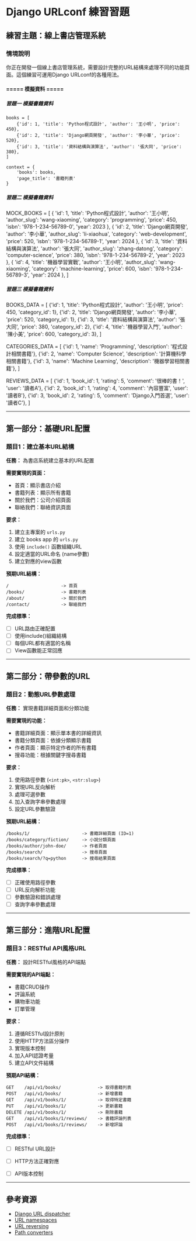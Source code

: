 # Django URLconf 練習習題

## 練習主題：線上書店管理系統

### 情境說明
你正在開發一個線上書店管理系統，需要設計完整的URL結構來處理不同的功能頁面。這個練習可運用Django URLconf的各種用法。

#### ===== 模擬資料 =====
##### 習題一 模擬書籍資料
    books = [
        {'id': 1, 'title': 'Python程式設計', 'author': '王小明', 'price': 450},
        {'id': 2, 'title': 'Django網頁開發', 'author': '李小華', 'price': 520},
        {'id': 3, 'title': '資料結構與演算法', 'author': '張大同', 'price': 380},
    ]
    
    context = {
        'books': books,
        'page_title': '書籍列表'
    }

##### 習題二 模擬書籍資料
MOCK_BOOKS = [
    {
        'id': 1, 'title': 'Python程式設計', 'author': '王小明', 
        'author_slug': 'wang-xiaoming', 'category': 'programming', 
        'price': 450, 'isbn': '978-1-234-56789-0', 'year': 2023
    },
    {
        'id': 2, 'title': 'Django網頁開發', 'author': '李小華', 
        'author_slug': 'li-xiaohua', 'category': 'web-development', 
        'price': 520, 'isbn': '978-1-234-56789-1', 'year': 2024
    },
    {
        'id': 3, 'title': '資料結構與演算法', 'author': '張大同', 
        'author_slug': 'zhang-datong', 'category': 'computer-science', 
        'price': 380, 'isbn': '978-1-234-56789-2', 'year': 2023
    },
    {
        'id': 4, 'title': '機器學習實戰', 'author': '王小明', 
        'author_slug': 'wang-xiaoming', 'category': 'machine-learning', 
        'price': 600, 'isbn': '978-1-234-56789-3', 'year': 2024
    },
]

##### 習題三 模擬書籍資料
BOOKS_DATA = [
    {'id': 1, 'title': 'Python程式設計', 'author': '王小明', 'price': 450, 'category_id': 1},
    {'id': 2, 'title': 'Django網頁開發', 'author': '李小華', 'price': 520, 'category_id': 1},
    {'id': 3, 'title': '資料結構與演算法', 'author': '張大同', 'price': 380, 'category_id': 2},
    {'id': 4, 'title': '機器學習入門', 'author': '陳小美', 'price': 600, 'category_id': 3},
]

CATEGORIES_DATA = [
    {'id': 1, 'name': 'Programming', 'description': '程式設計相關書籍'},
    {'id': 2, 'name': 'Computer Science', 'description': '計算機科學相關書籍'},
    {'id': 3, 'name': 'Machine Learning', 'description': '機器學習相關書籍'},
]

REVIEWS_DATA = [
    {'id': 1, 'book_id': 1, 'rating': 5, 'comment': '很棒的書！', 'user': '讀者A'},
    {'id': 2, 'book_id': 1, 'rating': 4, 'comment': '內容豐富', 'user': '讀者B'},
    {'id': 3, 'book_id': 2, 'rating': 5, 'comment': 'Django入門首選', 'user': '讀者C'},
]

---

## 第一部分：基礎URL配置

### 題目1：建立基本URL結構

**任務：** 為書店系統建立基本的URL配置

**需要實現的頁面：**
- 首頁：顯示書店介紹
- 書籍列表：顯示所有書籍
- 關於我們：公司介紹頁面
- 聯絡我們：聯絡資訊頁面

**要求：**
1. 建立主專案的 `urls.py` 
2. 建立 books app 的 `urls.py`
3. 使用 `include()` 函數組織URL
4. 設定適當的URL命名 (name參數)
5. 建立對應的view函數

**預期URL結構：**
```
/                    -> 首頁
/books/              -> 書籍列表
/about/              -> 關於我們  
/contact/            -> 聯絡我們
```

**完成標準：**
- [ ] URL路由正確配置
- [ ] 使用include()組織結構
- [ ] 每個URL都有適當的名稱
- [ ] View函數能正常回應

---

## 第二部分：帶參數的URL

### 題目2：動態URL參數處理

**任務：** 實現書籍詳細頁面和分類功能

**需要實現的功能：**
- 書籍詳細頁面：顯示單本書的詳細資訊
- 書籍分類頁面：依據分類顯示書籍
- 作者頁面：顯示特定作者的所有書籍
- 搜尋功能：根據關鍵字搜尋書籍

**要求：**
1. 使用路徑參數 (`<int:pk>`, `<str:slug>`)
2. 實現URL反向解析
3. 處理可選參數
4. 加入查詢字串參數處理
5. 設定URL參數驗證

**預期URL結構：**
```
/books/1/                    -> 書籍詳細頁面 (ID=1)
/books/category/fiction/     -> 小說分類頁面
/books/author/john-doe/      -> 作者頁面
/books/search/               -> 搜尋頁面
/books/search/?q=python      -> 搜尋結果頁面
```

**完成標準：**
- [ ] 正確使用路徑參數
- [ ] URL反向解析功能
- [ ] 參數驗證和錯誤處理
- [ ] 查詢字串參數處理

---

## 第三部分：進階URL配置

### 題目3：RESTful API風格URL

**任務：** 設計RESTful風格的API端點

**需要實現的API端點：**
- 書籍CRUD操作
- 評論系統
- 購物車功能
- 訂單管理

**要求：**
1. 遵循RESTful設計原則
2. 使用HTTP方法區分操作
3. 實現版本控制
4. 加入API認證考量
5. 建立API文件結構

**預期API結構：**
```
GET    /api/v1/books/              -> 取得書籍列表
POST   /api/v1/books/              -> 新增書籍
GET    /api/v1/books/1/            -> 取得特定書籍
PUT    /api/v1/books/1/            -> 更新書籍
DELETE /api/v1/books/1/            -> 刪除書籍
GET    /api/v1/books/1/reviews/    -> 書籍評論列表
POST   /api/v1/books/1/reviews/    -> 新增評論
```

**完成標準：**
- [ ] RESTful URL設計
- [ ] HTTP方法正確對應
- [ ] API版本控制


---







## 參考資源

- [Django URL dispatcher](https://docs.djangoproject.com/en/stable/topics/http/urls/)
- [URL namespaces](https://docs.djangoproject.com/en/stable/topics/http/urls/#url-namespaces)
- [URL reversing](https://docs.djangoproject.com/en/stable/topics/http/urls/#reverse-resolution-of-urls)
- [Path converters](https://docs.djangoproject.com/en/stable/topics/http/urls/#path-converters)

